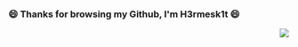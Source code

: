 ### 😄 Thanks for browsing my Github, I'm H3rmesk1t 😄
<img align="right" src="https://github-readme-stats.vercel.app/api?username=H3rmesk1t&show_icons=true&theme=radical">

<!--
**H3rmesk1t/H3rmesk1t** is a ✨ _special_ ✨ repository because its `README.md` (this file) appears on your GitHub profile.

Here are some ideas to get you started:

- 🔭 I’m currently working on ...
- 🌱 I’m currently learning ...
- 👯 I’m looking to collaborate on ...
- 🤔 I’m looking for help with ...
- 💬 Ask me about ...
- 📫 How to reach me: ...
- 😄 Pronouns: ...
- ⚡ Fun fact: ...
-->
